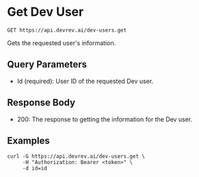 # Get Dev User

```http
GET https://api.devrev.ai/dev-users.get
```

Gets the requested user's information.



## Query Parameters

- Id (required): User ID of the requested Dev user.

## Response Body

- 200: The response to getting the information for the Dev user.

## Examples

```shell
curl -G https://api.devrev.ai/dev-users.get \
     -H "Authorization: Bearer <token>" \
     -d id=id
```